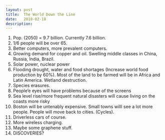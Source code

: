 ```yaml
---
layout: post
title:  The World Down the Line
date:   2018-02-18
description: 
---
```


1. Pop. (2050) = 9.7 billion. Currently 7.6 billion.
2. 1/6 people will be over 65.
3. Better computers, more prevalent computers.
4. Growing demand for copper and oil. Swelling middle classes in China, Russia, India, Brazil.
5. Solar power, nuclear power
6. Flooding drought, water and food shortages (Increase world food production by 60%). Most of the land to be farmed will be in Africa and Latin America. Wetland destruction. 
7. Species erasures.
8. People’e eyes will have problems because of the screens
9. Sea level rise/more frequent natural disasters will cause living on the coasts more risky
10. Boston will be untenably expensive. Small towns willl see a lot more people. People will move back to cities. (Cycles).
11. Driverless cars of course.
12. More wireless charging.
13. Maybe some graphene stuff.
14. DISCOVERIES?
